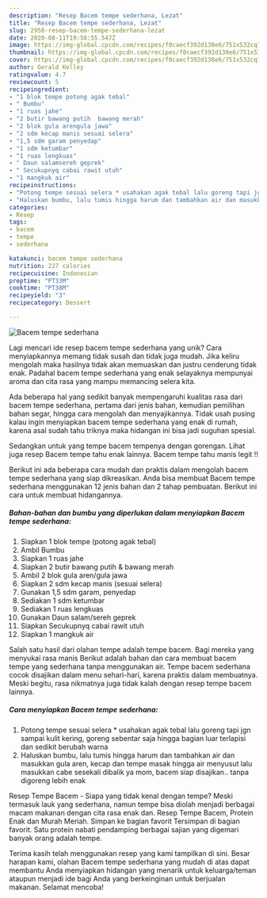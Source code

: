 ```yaml
---
description: "Resep Bacem tempe sederhana, Lezat"
title: "Resep Bacem tempe sederhana, Lezat"
slug: 2958-resep-bacem-tempe-sederhana-lezat
date: 2020-08-11T19:58:55.547Z
image: https://img-global.cpcdn.com/recipes/f0caecf392d138e6/751x532cq70/bacem-tempe-sederhana-foto-resep-utama.jpg
thumbnail: https://img-global.cpcdn.com/recipes/f0caecf392d138e6/751x532cq70/bacem-tempe-sederhana-foto-resep-utama.jpg
cover: https://img-global.cpcdn.com/recipes/f0caecf392d138e6/751x532cq70/bacem-tempe-sederhana-foto-resep-utama.jpg
author: Gerald Kelley
ratingvalue: 4.7
reviewcount: 5
recipeingredient:
- "1 blok tempe potong agak tebal"
- " Bumbu"
- "1 ruas jahe"
- "2 butir bawang putih  bawang merah"
- "2 blok gula arengula jawa"
- "2 sdm kecap manis sesuai selera"
- "1,5 sdm garam penyedap"
- "1 sdm ketumbar"
- "1 ruas lengkuas"
- " Daun salamsereh geprek"
- " Secukupnyq cabai rawit utuh"
- "1 mangkuk air"
recipeinstructions:
- "Potong tempe sesuai selera * usahakan agak tebal lalu goreng tapi jgn sampai kulit kering, goreng sebentar saja hingga bagian luar terlapisi dan sedikit berubah warna"
- "Haluskan bumbu, lalu tumis hingga harum dan tambahkan air dan masukkan gula aren, kecap dan tempe masak hingga air menyusut lalu masukkan cabe sesekali dibalik ya mom, bacem siap disajikan.. tanpa digoreng lebih enak"
categories:
- Resep
tags:
- bacem
- tempe
- sederhana

katakunci: bacem tempe sederhana 
nutrition: 227 calories
recipecuisine: Indonesian
preptime: "PT33M"
cooktime: "PT38M"
recipeyield: "3"
recipecategory: Dessert

---
```



![Bacem tempe sederhana](https://img-global.cpcdn.com/recipes/f0caecf392d138e6/751x532cq70/bacem-tempe-sederhana-foto-resep-utama.jpg)

Lagi mencari ide resep bacem tempe sederhana yang unik? Cara menyiapkannya memang tidak susah dan tidak juga mudah. Jika keliru mengolah maka hasilnya tidak akan memuaskan dan justru cenderung tidak enak. Padahal bacem tempe sederhana yang enak selayaknya mempunyai aroma dan cita rasa yang mampu memancing selera kita.

Ada beberapa hal yang sedikit banyak mempengaruhi kualitas rasa dari bacem tempe sederhana, pertama dari jenis bahan, kemudian pemilihan bahan segar, hingga cara mengolah dan menyajikannya. Tidak usah pusing kalau ingin menyiapkan bacem tempe sederhana yang enak di rumah, karena asal sudah tahu triknya maka hidangan ini bisa jadi suguhan spesial.

Sedangkan untuk yang tempe bacem tempenya dengan gorengan. Lihat juga resep Bacem tempe tahu enak lainnya. Bacem tempe tahu manis legit !!


Berikut ini ada beberapa cara mudah dan praktis dalam mengolah bacem tempe sederhana yang siap dikreasikan. Anda bisa membuat Bacem tempe sederhana menggunakan 12 jenis bahan dan 2 tahap pembuatan. Berikut ini cara untuk membuat hidangannya.

<!--inarticleads1-->

##### Bahan-bahan dan bumbu yang diperlukan dalam menyiapkan Bacem tempe sederhana:

1. Siapkan 1 blok tempe (potong agak tebal)
1. Ambil  Bumbu
1. Siapkan 1 ruas jahe
1. Siapkan 2 butir bawang putih &amp; bawang merah
1. Ambil 2 blok gula aren/gula jawa
1. Siapkan 2 sdm kecap manis (sesuai selera)
1. Gunakan 1,5 sdm garam, penyedap
1. Sediakan 1 sdm ketumbar
1. Sediakan 1 ruas lengkuas
1. Gunakan  Daun salam/sereh geprek
1. Siapkan  Secukupnyq cabai rawit utuh
1. Siapkan 1 mangkuk air


Salah satu hasil dari olahan tempe adalah tempe bacem. Bagi mereka yang menyukai rasa manis Berikut adalah bahan dan cara membuat bacem tempe yang sederhana tanpa menggunakan air. Tempe bacem sederhana cocok disajikan dalam menu sehari-hari, karena praktis dalam membuatnya. Meski begitu, rasa nikmatnya juga tidak kalah dengan resep tempe bacem lainnya. 

<!--inarticleads2-->

##### Cara menyiapkan Bacem tempe sederhana:

1. Potong tempe sesuai selera * usahakan agak tebal lalu goreng tapi jgn sampai kulit kering, goreng sebentar saja hingga bagian luar terlapisi dan sedikit berubah warna
1. Haluskan bumbu, lalu tumis hingga harum dan tambahkan air dan masukkan gula aren, kecap dan tempe masak hingga air menyusut lalu masukkan cabe sesekali dibalik ya mom, bacem siap disajikan.. tanpa digoreng lebih enak


Resep Tempe Bacem - Siapa yang tidak kenal dengan tempe? Meski termasuk lauk yang sederhana, namun tempe bisa diolah menjadi berbagai macam makanan dengan cita rasa enak dan. Resep Tempe Bacem, Protein Enak dan Murah Meriah. Simpan ke bagian favorit Tersimpan di bagian favorit. Satu protein nabati pendamping berbagai sajian yang digemari banyak orang adalah tempe. 

Terima kasih telah menggunakan resep yang kami tampilkan di sini. Besar harapan kami, olahan Bacem tempe sederhana yang mudah di atas dapat membantu Anda menyiapkan hidangan yang menarik untuk keluarga/teman ataupun menjadi ide bagi Anda yang berkeinginan untuk berjualan makanan. Selamat mencoba!

